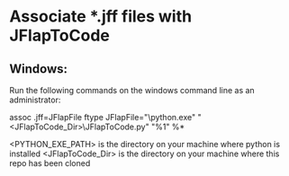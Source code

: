 # Associate *.jff files with JFlapToCode

## Windows:

Run the following commands on the windows command line as an administrator:

assoc .jff=JFlapFile
ftype JFlapFile="<PYTHON EXE PATH>\python.exe" "<JFlapToCode_Dir>\JFlapToCode.py" "%1" %*

<PYTHON_EXE_PATH> is the directory on your machine where python is installed
<JFlapToCode_Dir> is the directory on your machine where this repo has been cloned